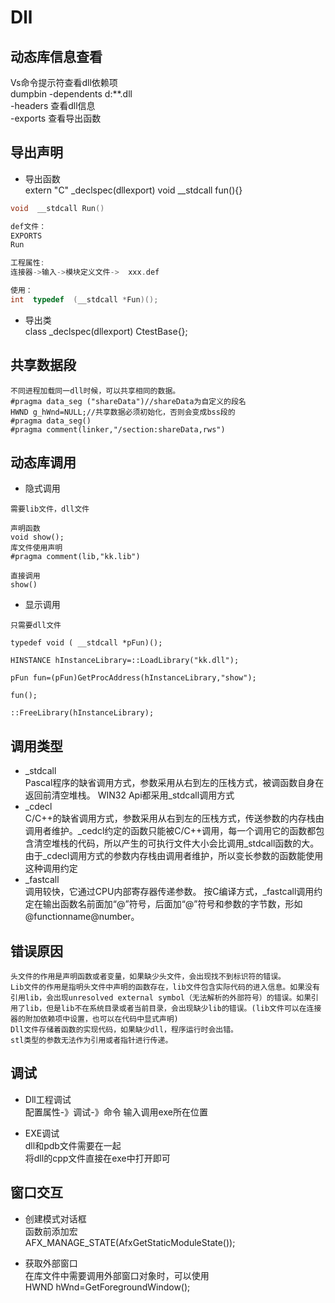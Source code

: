 # Dll

## 动态库信息查看

Vs命令提示符查看dll依赖项  
dumpbin   -dependents  d:\**.dll  
-headers        查看dll信息  
-exports        查看导出函数  

## 导出声明

+ 导出函数  
extern "C"  _declspec(dllexport) void __stdcall fun(){}

```C
void  __stdcall Run()

def文件：
EXPORTS
Run

工程属性:
连接器->输入->模块定义文件->  xxx.def

使用：
int  typedef  (__stdcall *Fun)();
```


+ 导出类  
class  _declspec(dllexport) CtestBase{};



## 共享数据段

```
不同进程加载同一dll时候，可以共享相同的数据。
#pragma data_seg ("shareData")//shareData为自定义的段名
HWND g_hWnd=NULL;//共享数据必须初始化，否则会变成bss段的
#pragma data_seg()
#pragma comment(linker,"/section:shareData,rws")
```


## 动态库调用

+ 隐式调用
```
需要lib文件，dll文件

声明函数
void show();
库文件使用声明
#pragma comment(lib,"kk.lib")

直接调用
show()
```

+ 显示调用

```
只需要dll文件

typedef void ( __stdcall *pFun)();

HINSTANCE hInstanceLibrary=::LoadLibrary("kk.dll");

pFun fun=(pFun)GetProcAddress(hInstanceLibrary,"show");

fun();

::FreeLibrary(hInstanceLibrary);
```

## 调用类型

+ _stdcall  
Pascal程序的缺省调用方式，参数采用从右到左的压栈方式，被调函数自身在返回前清空堆栈。
WIN32 Api都采用_stdcall调用方式
+ _cdecl  
C/C++的缺省调用方式，参数采用从右到左的压栈方式，传送参数的内存栈由调用者维护。_cedcl约定的函数只能被C/C++调用，每一个调用它的函数都包含清空堆栈的代码，所以产生的可执行文件大小会比调用_stdcall函数的大。
由于_cdecl调用方式的参数内存栈由调用者维护，所以变长参数的函数能使用这种调用约定
+ _fastcall  
调用较快，它通过CPU内部寄存器传递参数。
按C编译方式，_fastcall调用约定在输出函数名前面加“@”符号，后面加“@”符号和参数的字节数，形如@functionname@number。

## 错误原因

```
头文件的作用是声明函数或者变量，如果缺少头文件，会出现找不到标识符的错误。
Lib文件的作用是指明头文件中声明的函数存在，lib文件包含实际代码的进入信息。如果没有引用lib，会出现unresolved external symbol（无法解析的外部符号）的错误。如果引用了lib，但是lib不在系统目录或者当前目录，会出现缺少lib的错误。(lib文件可以在连接器的附加依赖项中设置，也可以在代码中显式声明)
Dll文件存储着函数的实现代码，如果缺少dll，程序运行时会出错。
stl类型的参数无法作为引用或者指针进行传递。
```

## 调试

+ Dll工程调试  
配置属性-》调试-》命令    输入调用exe所在位置

+ EXE调试  
dll和pdb文件需要在一起  
将dll的cpp文件直接在exe中打开即可  

## 窗口交互

+ 创建模式对话框  
函数前添加宏  
AFX_MANAGE_STATE(AfxGetStaticModuleState());

+ 获取外部窗口  
在库文件中需要调用外部窗口对象时，可以使用  
HWND hWnd=GetForegroundWindow();